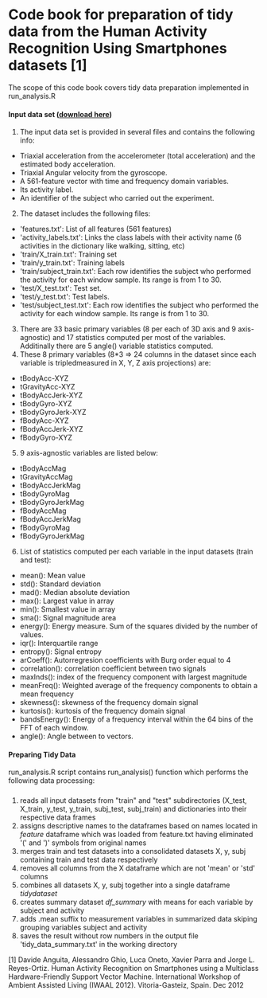 Code book for preparation of tidy data from the Human Activity Recognition Using Smartphones datasets [1]
========================
The scope of this code book covers tidy data preparation implemented in run_analysis.R

#### **Input data set ([download here](https://d396qusza40orc.cloudfront.net/getdata%2Fprojectfiles%2FUCI%20HAR%20Dataset.zip))**
1. The input data set is provided in several files and contains the following info:
  * Triaxial acceleration from the accelerometer (total acceleration) and the estimated body acceleration.
  * Triaxial Angular velocity from the gyroscope. 
  * A 561-feature vector with time and frequency domain variables. 
  * Its activity label. 
  * An identifier of the subject who carried out the experiment.
2. The dataset includes the following files:
  * 'features.txt': List of all features (561 features)
  * 'activity_labels.txt': Links the class labels with their activity name (6 activities in the dictionary like walking, sitting, etc)
  * 'train/X_train.txt': Training set
  * 'train/y_train.txt': Training labels
  * 'train/subject_train.txt': Each row identifies the subject who performed the activity for each window sample. Its range is from 1 to 30. 
  * 'test/X_test.txt': Test set.
  * 'test/y_test.txt': Test labels.
  * 'test/subject_test.txt': Each row identifies the subject who performed the activity for each window sample. Its range is from 1 to 30. 
3. There are 33 basic primary variables (8 per each of 3D axis and 9 axis-agnostic) and 17 statistics computed per most of the variables. Additinally there are 5 angle() variable statistics computed.
4. These 8 primary variables (8*3 => 24 columns in the dataset since each variable is tripledmeasured in X, Y, Z axis projections) are:
  * tBodyAcc-XYZ
  * tGravityAcc-XYZ
  * tBodyAccJerk-XYZ
  * tBodyGyro-XYZ
  * tBodyGyroJerk-XYZ
  * fBodyAcc-XYZ
  * fBodyAccJerk-XYZ
  * fBodyGyro-XYZ
5. 9 axis-agnostic variables are listed below:
  * tBodyAccMag
  * tGravityAccMag
  * tBodyAccJerkMag
  * tBodyGyroMag
  * tBodyGyroJerkMag
  * fBodyAccMag
  * fBodyAccJerkMag
  * fBodyGyroMag
  * fBodyGyroJerkMag
6. List of statistics computed per each variable in the input datasets (train and test):
  * mean(): Mean value
  * std(): Standard deviation
  * mad(): Median absolute deviation 
  * max(): Largest value in array
  * min(): Smallest value in array
  * sma(): Signal magnitude area
  * energy(): Energy measure. Sum of the squares divided by the number of values. 
  * iqr(): Interquartile range 
  * entropy(): Signal entropy
  * arCoeff(): Autorregresion coefficients with Burg order equal to 4
  * correlation(): correlation coefficient between two signals
  * maxInds(): index of the frequency component with largest magnitude
  * meanFreq(): Weighted average of the frequency components to obtain a mean frequency
  * skewness(): skewness of the frequency domain signal 
  * kurtosis(): kurtosis of the frequency domain signal 
  * bandsEnergy(): Energy of a frequency interval within the 64 bins of the FFT of each window.
  * angle(): Angle between to vectors.

#### **Preparing Tidy Data**
run_analysis.R script contains run_analysis() function which performs the following data processing:
###
1. reads all input datasets from "train" and "test" subdirectories (X_test, X_train, y_test, y_train, subj_test, subj_train) and dictionaries into their respective data frames
2. assigns descriptive names to the dataframes based on names located in *feature* dataframe which was loaded from feature.txt having eliminated '(' and ')' symbols from original names
3. merges train and test datasets into a consolidated datasets X, y, subj containing train and test data respectively 
4. removes all columns from the X dataframe which are not  'mean' or 'std' columns
5. combines all datasets X, y, subj together into a single dataframe *tidydataset*
6. creates summary dataset *df_summary* with means for each variable by subject and activity
7. adds .mean suffix to measurement variables in summarized data skiping grouping variables subject and activity
8. saves the result without row numbers in the output file 'tidy_data_summary.txt' in the working directory

[1] Davide Anguita, Alessandro Ghio, Luca Oneto, Xavier Parra and Jorge L. Reyes-Ortiz. Human Activity Recognition on Smartphones using a Multiclass Hardware-Friendly Support Vector Machine. International Workshop of Ambient Assisted Living (IWAAL 2012). Vitoria-Gasteiz, Spain. Dec 2012
